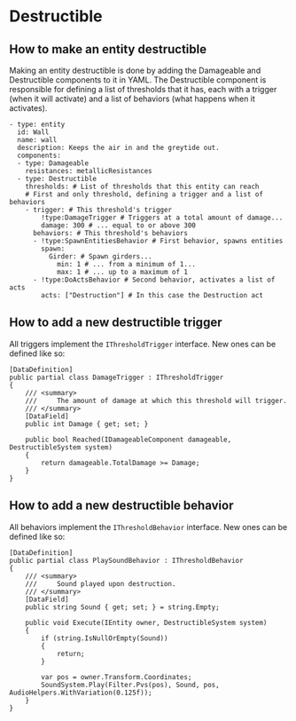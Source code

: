# Destructible

## How to make an entity destructible
Making an entity destructible is done by adding the Damageable and Destructible components to it in YAML.
The Destructible component is responsible for defining a list of thresholds that it has, each with a trigger (when it will activate) and a list of behaviors (what happens when it activates).

```yaml=
- type: entity
  id: Wall
  name: wall
  description: Keeps the air in and the greytide out.
  components:
  - type: Damageable
    resistances: metallicResistances
  - type: Destructible
    thresholds: # List of thresholds that this entity can reach
    # First and only threshold, defining a trigger and a list of behaviors
    - trigger: # This threshold's trigger
        !type:DamageTrigger # Triggers at a total amount of damage...
        damage: 300 # ... equal to or above 300
      behaviors: # This threshold's behaviors
      - !type:SpawnEntitiesBehavior # First behavior, spawns entities
        spawn:
          Girder: # Spawn girders...
            min: 1 # ... from a minimum of 1...
            max: 1 # ... up to a maximum of 1
      - !type:DoActsBehavior # Second behavior, activates a list of acts
        acts: ["Destruction"] # In this case the Destruction act
```

## How to add a new destructible trigger
All triggers implement the `IThresholdTrigger` interface.
New ones can be defined like so:

```csharp=
[DataDefinition]
public partial class DamageTrigger : IThresholdTrigger
{
    /// <summary>
    ///     The amount of damage at which this threshold will trigger.
    /// </summary>
    [DataField]
    public int Damage { get; set; }

    public bool Reached(IDamageableComponent damageable, DestructibleSystem system)
    {
        return damageable.TotalDamage >= Damage;
    }
}
```

## How to add a new destructible behavior
All behaviors implement the `IThresholdBehavior` interface.
New ones can be defined like so:

```csharp=
[DataDefinition]
public partial class PlaySoundBehavior : IThresholdBehavior
{
    /// <summary>
    ///     Sound played upon destruction.
    /// </summary>
    [DataField]
    public string Sound { get; set; } = string.Empty;

    public void Execute(IEntity owner, DestructibleSystem system)
    {
        if (string.IsNullOrEmpty(Sound))
        {
            return;
        }

        var pos = owner.Transform.Coordinates;
        SoundSystem.Play(Filter.Pvs(pos), Sound, pos, AudioHelpers.WithVariation(0.125f));
    }
}
```
